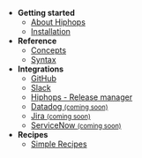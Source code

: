 - **Getting started**
  - [About Hiphops](about.md)
  - [Installation](installation.md)
- **Reference**
  - [Concepts](concepts.md)
  - [Syntax](syntax.md)
- **Integrations**
  - [GitHub](integrations/github.md)
  - [Slack](integrations/slack.md)
  - [Hiphops - Release manager](integrations/hiphops-releasemanager.md)
  - [Datadog <small>(coming soon)</small>](integrations/datadog.md)
  - [Jira <small>(coming soon)</small>](integrations/jira.md)
  - [ServiceNow <small>(coming soon)</small>](integrations/servicenow.md)
  <!-- Add page for requesting an integration -->
- **Recipes**
  - [Simple Recipes](simple-recipes.md)
<!-- - [Advanced Recipes](advanced-recipes.md) -->
